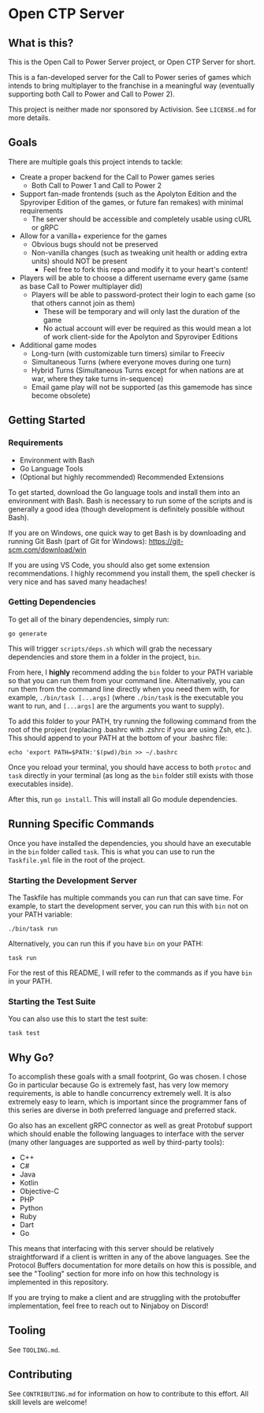 # Open CTP Server

## What is this?

This is the Open Call to Power Server project, or Open CTP Server for short.

This is a fan-developed server for the Call to Power series of games which intends to bring multiplayer to the franchise in a meaningful way (eventually supporting both Call to Power and Call to Power 2).

This project is neither made nor sponsored by Activision. See `LICENSE.md` for more details.

## Goals

There are multiple goals this project intends to tackle: 
- Create a proper backend for the Call to Power games series
    - Both Call to Power 1 and Call to Power 2
- Support fan-made frontends (such as the Apolyton Edition and the Spyroviper Edition of the games, or future fan remakes) with minimal requirements
    - The server should be accessible and completely usable using cURL or gRPC
- Allow for a vanilla+ experience for the games
    - Obvious bugs should not be preserved
    - Non-vanilla changes (such as tweaking unit health or adding extra units) should NOT be present
        - Feel free to fork this repo and modify it to your heart's content!
- Players will be able to choose a different username every game (same as base Call to Power multiplayer did)
    - Players will be able to password-protect their login to each game (so that others cannot join as them)
        - These will be temporary and will only last the duration of the game
        - No actual account will ever be required as this would mean a lot of work client-side for the Apolyton and Spyroviper Editions
- Additional game modes
    - Long-turn (with customizable turn timers) similar to Freeciv
    - Simultaneous Turns (where everyone moves during one turn)
    - Hybrid Turns (Simultaneous Turns except for when nations are at war, where they take turns in-sequence)
    - Email game play will not be supported (as this gamemode has since become obsolete)

## Getting Started

### Requirements

- Environment with Bash
- Go Language Tools
- (Optional but highly recommended) Recommended Extensions

To get started, download the Go language tools and install them into an environment with Bash. Bash is necessary to run some of the scripts and is generally a good idea (though development is definitely possible without Bash).

If you are on Windows, one quick way to get Bash is by downloading and running Git Bash (part of Git for Windows): https://git-scm.com/download/win

If you are using VS Code, you should also get some extension recommendations. I highly recommend you install them, the spell checker is very nice and has saved many headaches!

### Getting Dependencies

To get all of the binary dependencies, simply run: 
```
go generate
```

This will trigger `scripts/deps.sh` which will grab the necessary dependencies and store them in a folder in the project, `bin`.

From here, I **highly** recommend adding the `bin` folder to your PATH variable so that you can run them from your command line. Alternatively, you can run them from the command line directly when you need them with, for example, `./bin/task [...args]` (where `./bin/task` is the executable you want to run, and `[...args]` are the arguments you want to supply).

To add this folder to your PATH, try running the following command from the root of the project (replacing .bashrc with .zshrc if you are using Zsh, etc.). This should append to your PATH at the bottom of your .bashrc file: 
```
echo 'export PATH=$PATH:'$(pwd)/bin >> ~/.bashrc
```

Once you reload your terminal, you should have access to both `protoc` and `task` directly in your terminal (as long as the `bin` folder still exists with those executables inside).

After this, run `go install`. This will install all Go module dependencies.

## Running Specific Commands

Once you have installed the dependencies, you should have an executable in the `bin` folder called `task`. This is what you can use to run the `Taskfile.yml` file in the root of the project. 

### Starting the Development Server

The Taskfile has multiple commands you can run that can save time. For example, to start the development server, you can run this with `bin` not on your PATH variable: 
```
./bin/task run
```
Alternatively, you can run this if you have `bin` on your PATH: 
```
task run
```

For the rest of this README, I will refer to the commands as if you have `bin` in your PATH.

### Starting the Test Suite

You can also use this to start the test suite: 
```
task test
```

## Why Go?

To accomplish these goals with a small footprint, Go was chosen. I chose Go in particular because Go is extremely fast, has very low memory requirements, is able to handle concurrency extremely well. It is also extremely easy to learn, which is important since the programmer fans of this series are diverse in both preferred language and preferred stack. 

Go also has an excellent gRPC connector as well as great Protobuf support which should enable the following languages to interface with the server (many other languages are supported as well by third-party tools): 
- C++
- C#
- Java
- Kotlin
- Objective-C
- PHP
- Python
- Ruby
- Dart
- Go

This means that interfacing with this server should be relatively straightforward if a client is written in any of the above languages. See the Protocol Buffers documentation for more details on how this is possible, and see the "Tooling" section for more info on how this technology is implemented in this repository.

If you are trying to make a client and are struggling with the protobuffer implementation, feel free to reach out to Ninjaboy on Discord!

## Tooling

See `TOOLING.md`.

## Contributing

See `CONTRIBUTING.md` for information on how to contribute to this effort. All skill levels are welcome!
